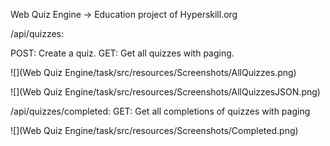 Web Quiz Engine -> Education project of Hyperskill.org

/api/quizzes:

  POST: Create a quiz.
  GET: Get all quizzes with paging.
  
  
  
![](Web Quiz Engine/task/src/resources/Screenshots/AllQuizzes.png)




![](Web Quiz Engine/task/src/resources/Screenshots/AllQuizzesJSON.png)

  
/api/quizzes/completed:
  GET: Get all completions of quizzes with paging
  

![](Web Quiz Engine/task/src/resources/Screenshots/Completed.png)
